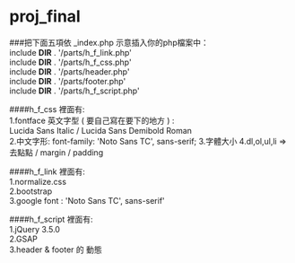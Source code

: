 # proj_final
###把下面五項依 _index.php 示意插入你的php檔案中：  
 include __DIR__ . '/parts/h_f_link.php'   
 include __DIR__ . '/parts/h_f_css.php'   
 include __DIR__ . '/parts/header.php'   
 include __DIR__ . '/parts/footer.php'   
 include __DIR__ . '/parts/h_f_script.php' 
 
 ####h_f_css 裡面有:  
 1.fontface 英文字型 ( 要自己寫在要下的地方 ) :  
 Lucida Sans Italic / Lucida Sans Demibold Roman  
 2.中文字形: font-family: 'Noto Sans TC', sans-serif;
 3.字體大小
 4.dl,ol,ul,li => 去點點 / margin / padding
 
 ####h_f_link 裡面有:  
 1.normalize.css  
 2.bootstrap  
 3.google font : 'Noto Sans TC', sans-serif'
 
 ####h_f_script 裡面有:  
 1.jQuery 3.5.0  
 2.GSAP  
 3.header & footer 的 動態